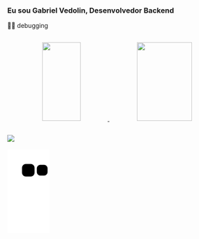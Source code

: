 ### Eu sou Gabriel Vedolin, Desenvolvedor Backend

👨‍💻 debugging

## 

<div align="center">
  <a href="https://github.com/GabrielVedolin">
  <img height="180em" width="42%" src="https://github-readme-stats.vercel.app/api?username=Gabrielvedolin&show_icons=true&theme=dracula&include_all_commits=true&count_private=true"/>
  <img height="180em" width="50%" src="https://github-readme-stats.vercel.app/api/top-langs/?username=GabrielVedolin&layout=compact&langs_count=7&theme=dracula"/>
</div>
  
  ##
  
<div>
  <a href="https://www.linkedin.com/in/gabriel-v-024492110/" target="_blank"><img src="https://img.shields.io/badge/-LinkedIn-%230077B5?style=for-the-badge&logo=linkedin&logoColor=white" target="_blank"></a> 
  
  ![Snake animation](https://github.com/GabrielVedolin/GabrielVedolin/blob/output/github-contribution-grid-snake.svg)
</div>  


